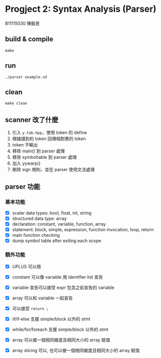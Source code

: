 # Progject 2: Syntax Analysis (Parser)
B11115030 陳毅恩

## build & compile
```
make
```

## run
```
./parser example.sd
```

## clean 
```
make clean
```



## scanner 改了什麼
1. 引入 `y.tab.hpp`，使用 token 的 define
2. 根據讀到的 token 回傳相對應的 token 
3. token 不輸出
4. 移除 main() 到 parser 處理
5. 移除 symboltable 到 parser 處理
6. 加入 yywarp()
7. 刪除 sign 規則，並在 parser 使用文法處理 


## parser 功能
### 基本功能
- [x] scalar data types: bool, float, int, string
- [x] structured data type: array
- [x] declaration: constant, variable, function, array
- [x] statement: block, simple, expression, function invocation, loop, return
- [x] main function checking
- [x] dump symbol table after exiting each scope

### 額外功能
- [x] UPLUS 可以用
- [x] constant 可以像 variable 用 identifier list 宣告
- [x] variable 宣告可以接受 expr 包含之前宣告的 variable 
- [x] array 可以和 variable 一起宣告
- [x] 可以接受 `return ;`
- [x] if/if-else 支援 simple/block 以外的 stmt
- [x] while/for/foreach 支援 simple/block 以外的 stmt
- [x] array 可以被一個相同維度且相同大小的 array 賦值
- [x] array slicing 可以, 也可以被一個相同維度且相同大小的 array 賦值



